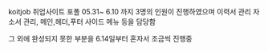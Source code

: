 
koitjob 취업사이트 포폴
05.31~ 6.10 까지 3명의 인원이 진행하였으며
이력서 관리 자소서 관리, 메인,헤더,푸터 사이드 메뉴 등을 담당함

그 외에 완성되지 못한 부분을 6.14일부터 혼자서 조금씩 진행중

